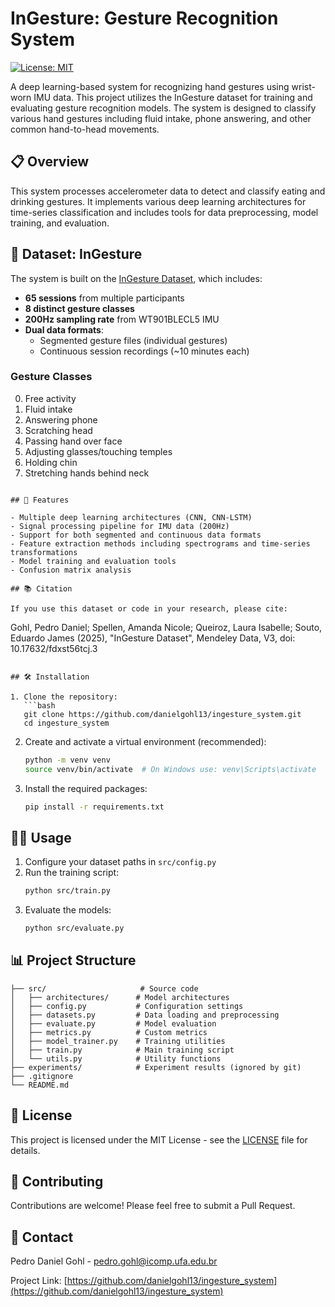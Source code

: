 # InGesture: Gesture Recognition System

[![License: MIT](https://img.shields.io/badge/License-MIT-yellow.svg)](https://opensource.org/licenses/MIT)

A deep learning-based system for recognizing hand gestures using wrist-worn IMU data. This project utilizes the InGesture dataset for training and evaluating gesture recognition models. The system is designed to classify various hand gestures including fluid intake, phone answering, and other common hand-to-head movements.

## 📋 Overview

This system processes accelerometer data to detect and classify eating and drinking gestures. It implements various deep learning architectures for time-series classification and includes tools for data preprocessing, model training, and evaluation.

## 🎯 Dataset: InGesture

The system is built on the [InGesture Dataset](https://data.mendeley.com/datasets/fdxst56tcj/3), which includes:

- **65 sessions** from multiple participants
- **8 distinct gesture classes**
- **200Hz sampling rate** from WT901BLECL5 IMU
- **Dual data formats**:
  - Segmented gesture files (individual gestures)
  - Continuous session recordings (~10 minutes each)

### Gesture Classes
0. Free activity
1. Fluid intake
2. Answering phone
3. Scratching head
4. Passing hand over face
5. Adjusting glasses/touching temples
6. Holding chin
7. Stretching hands behind neck


```

## 🚀 Features

- Multiple deep learning architectures (CNN, CNN-LSTM)
- Signal processing pipeline for IMU data (200Hz)
- Support for both segmented and continuous data formats
- Feature extraction methods including spectrograms and time-series transformations
- Model training and evaluation tools
- Confusion matrix analysis

## 📚 Citation

If you use this dataset or code in your research, please cite:

```
Gohl, Pedro Daniel; Spellen, Amanda Nicole; Queiroz, Laura Isabelle; Souto, Eduardo James (2025), 
"InGesture Dataset", Mendeley Data, V3, doi: 10.17632/fdxst56tcj.3
```

## 🛠️ Installation

1. Clone the repository:
   ```bash
   git clone https://github.com/danielgohl13/ingesture_system.git
   cd ingesture_system
   ```

2. Create and activate a virtual environment (recommended):
   ```bash
   python -m venv venv
   source venv/bin/activate  # On Windows use: venv\Scripts\activate
   ```

3. Install the required packages:
   ```bash
   pip install -r requirements.txt
   ```

## 🏃‍♂️ Usage

1. Configure your dataset paths in `src/config.py`
2. Run the training script:
   ```bash
   python src/train.py
   ```
3. Evaluate the models:
   ```bash
   python src/evaluate.py
   ```

## 📊 Project Structure

```
├── src/                     # Source code
│   ├── architectures/      # Model architectures
│   ├── config.py           # Configuration settings
│   ├── datasets.py         # Data loading and preprocessing
│   ├── evaluate.py         # Model evaluation
│   ├── metrics.py          # Custom metrics
│   ├── model_trainer.py    # Training utilities
│   ├── train.py            # Main training script
│   └── utils.py            # Utility functions
├── experiments/            # Experiment results (ignored by git)
├── .gitignore
└── README.md
```

## 📝 License

This project is licensed under the MIT License - see the [LICENSE](LICENSE) file for details.

## 🤝 Contributing

Contributions are welcome! Please feel free to submit a Pull Request.

## 📧 Contact

Pedro Daniel Gohl - [pedro.gohl@icomp.ufa.edu.br](mailto:pedro.gohl@icomp.ufa.edu.br)

Project Link: [https://github.com/danielgohl13/ingesture_system](https://github.com/danielgohl13/ingesture_system)
